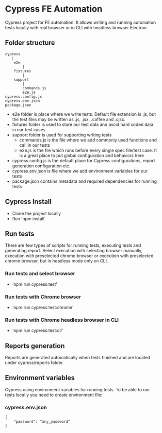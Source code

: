 # Cypress FE Automation
Cypress project for FE automation. It allows writing and running automation tests locally with real browser or in CLI with headless browser Electron.

## Folder structure
    cypress
       |
        e2e
            |
        fixtures
            |
        support
            |
            commands.js
            e2e.js
    cypress.config.js
    cypress.env.json
    package.json

- e2e folder is place where we write tests. Default file extension is .js, but the test files may be written as .js, .jsx, .coffee and .cjsx.
- fixtures folder is used to store our test data and avoid hard coded data in our test cases
- supoort folder is used for supporting writing tests
    - commands.js is the file where we add commonly used functions and call in our tests
    - e2e.js is the file which runs before every single spec file/test case. It is a great place to put global configuration and behaviors here
- cypress.config.js is the default place for Cypress configurations, report generation configuration etc.
- cypress.env.json is file where we add environment variables for our tests
- package.json contains metadata and required dependencies for running tests

## Cypress Install
- Clone the project locally 
- Run 'npm install'

## Run tests
There are few types of scripts for running tests, executing tests and generating report. Select execution with selecting browser manually, execution with preselected chrome browser or execution with preselected chrome browser, but in headless mode only on CLI.

### Run tests and select browser
- 'npm run cypress:test'

### Run tests with Chrome browser
- 'npm run cypress:test:chrome'

### Run tests with Chrome headless browser in CLI
- 'npm run cypress:test:cli'

## Reports generation
Reports are generated automatically when tests finished and are located under cypress/reports folder.

## Environment variables
Cypress using environment variables for running tests. To be able to run tests locally you need to create environment file:

### cypress.env.json
    {
        "password": "any_password"
    }